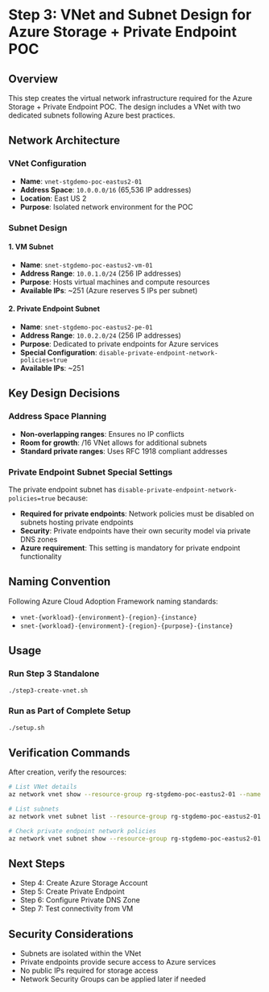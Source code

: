 # Step 3: VNet and Subnet Design for Azure Storage + Private Endpoint POC

## Overview
This step creates the virtual network infrastructure required for the Azure Storage + Private Endpoint POC. The design includes a VNet with two dedicated subnets following Azure best practices.

## Network Architecture

### VNet Configuration
- **Name**: `vnet-stgdemo-poc-eastus2-01`
- **Address Space**: `10.0.0.0/16` (65,536 IP addresses)
- **Location**: East US 2
- **Purpose**: Isolated network environment for the POC

### Subnet Design

#### 1. VM Subnet
- **Name**: `snet-stgdemo-poc-eastus2-vm-01`
- **Address Range**: `10.0.1.0/24` (256 IP addresses)
- **Purpose**: Hosts virtual machines and compute resources
- **Available IPs**: ~251 (Azure reserves 5 IPs per subnet)

#### 2. Private Endpoint Subnet
- **Name**: `snet-stgdemo-poc-eastus2-pe-01`
- **Address Range**: `10.0.2.0/24` (256 IP addresses)
- **Purpose**: Dedicated to private endpoints for Azure services
- **Special Configuration**: `disable-private-endpoint-network-policies=true`
- **Available IPs**: ~251

## Key Design Decisions

### Address Space Planning
- **Non-overlapping ranges**: Ensures no IP conflicts
- **Room for growth**: /16 VNet allows for additional subnets
- **Standard private ranges**: Uses RFC 1918 compliant addresses

### Private Endpoint Subnet Special Settings
The private endpoint subnet has `disable-private-endpoint-network-policies=true` because:
- **Required for private endpoints**: Network policies must be disabled on subnets hosting private endpoints
- **Security**: Private endpoints have their own security model via private DNS zones
- **Azure requirement**: This setting is mandatory for private endpoint functionality

## Naming Convention
Following Azure Cloud Adoption Framework naming standards:
- `vnet-{workload}-{environment}-{region}-{instance}`
- `snet-{workload}-{environment}-{region}-{purpose}-{instance}`

## Usage

### Run Step 3 Standalone
```bash
./step3-create-vnet.sh
```

### Run as Part of Complete Setup
```bash
./setup.sh
```

## Verification Commands
After creation, verify the resources:

```bash
# List VNet details
az network vnet show --resource-group rg-stgdemo-poc-eastus2-01 --name vnet-stgdemo-poc-eastus2-01

# List subnets
az network vnet subnet list --resource-group rg-stgdemo-poc-eastus2-01 --vnet-name vnet-stgdemo-poc-eastus2-01 --output table

# Check private endpoint network policies
az network vnet subnet show --resource-group rg-stgdemo-poc-eastus2-01 --vnet-name vnet-stgdemo-poc-eastus2-01 --name snet-stgdemo-poc-eastus2-pe-01 --query privateEndpointNetworkPolicies
```

## Next Steps
- Step 4: Create Azure Storage Account
- Step 5: Create Private Endpoint
- Step 6: Configure Private DNS Zone
- Step 7: Test connectivity from VM

## Security Considerations
- Subnets are isolated within the VNet
- Private endpoints provide secure access to Azure services
- No public IPs required for storage access
- Network Security Groups can be applied later if needed
